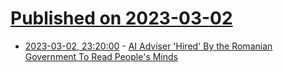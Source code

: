 # [Published on 2023-03-02](index.md)

* [2023-03-02, 23:20:00](https://yro.slashdot.org/story/23/03/02/228233/ai-adviser-hired-by-the-romanian-government-to-read-peoples-minds?utm_source=rss1.0mainlinkanon&utm_medium=feed) - [AI Adviser 'Hired' By the Romanian Government To Read People's Minds](https://yro.slashdot.org/story/23/03/02/228233/ai-adviser-hired-by-the-romanian-government-to-read-peoples-minds?utm_source=rss1.0mainlinkanon&utm_medium=feed)
